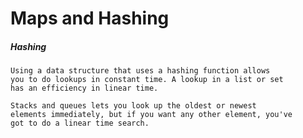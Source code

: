 # Maps and Hashing

##### Hashing

	Using a data structure that uses a hashing function allows 
	you to do lookups in constant time. A lookup in a list or set
	has an efficiency in linear time.

	Stacks and queues lets you look up the oldest or newest 
	elements immediately, but if you want any other element, you've
	got to do a linear time search.

